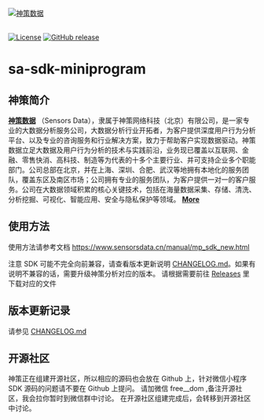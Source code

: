 [![神策数据](https://github.com/sensorsdata/sa-sdk-android/raw/master/docs/logo.png "神策数据")](https://www.sensorsdata.cn/)
<br><br>

[![License](https://img.shields.io/github/license/sensorsdata/sa-sdk-miniprogram.svg)](https://github.com/sensorsdata/sa-sdk-miniprogram/blob/master/LICENSE)
[![GitHub release](https://img.shields.io/github/release/sensorsdata/sa-sdk-miniprogram.svg)](https://github.com/sensorsdata/sa-sdk-miniprogram/releases)

# sa-sdk-miniprogram
## 神策简介

[**神策数据**](https://www.sensorsdata.cn/)
（Sensors Data），隶属于神策网络科技（北京）有限公司，是一家专业的大数据分析服务公司，大数据分析行业开拓者，为客户提供深度用户行为分析平台、以及专业的咨询服务和行业解决方案，致力于帮助客户实现数据驱动。神策数据立足大数据及用户行为分析的技术与实践前沿，业务现已覆盖以互联网、金融、零售快消、高科技、制造等为代表的十多个主要行业、并可支持企业多个职能部门。公司总部在北京，并在上海、深圳、合肥、武汉等地拥有本地化的服务团队，覆盖东区及南区市场；公司拥有专业的服务团队，为客户提供一对一的客户服务。公司在大数据领域积累的核心关键技术，包括在海量数据采集、存储、清洗、分析挖掘、可视化、智能应用、安全与隐私保护等领域。 [**More**](https://www.sensorsdata.cn/about/aboutus.html)

## 使用方法
使用方法请参考文档 https://www.sensorsdata.cn/manual/mp_sdk_new.html

注意 SDK 可能不完全向前兼容，请查看版本更新说明 [CHANGELOG.md](CHANGELOG.md)。如果有说明不兼容的话，需要升级神策分析对应的版本。
请根据需要前往 [Releases](https://github.com/sensorsdata/sa-sdk-miniprogram/releases) 里下载对应的文件

## 版本更新记录

请参见 [CHANGELOG.md](CHANGELOG.md)

## 开源社区
神策正在组建开源社区，所以相应的源码也会放在 Github 上，针对微信小程序 SDK 源码的问题请不要在 Github 上提问。
请加微信 free__dom ,备注开源社区，我会拉你暂时到微信群中讨论。
在开源社区组建完成后，会转移到开源社区中讨论。